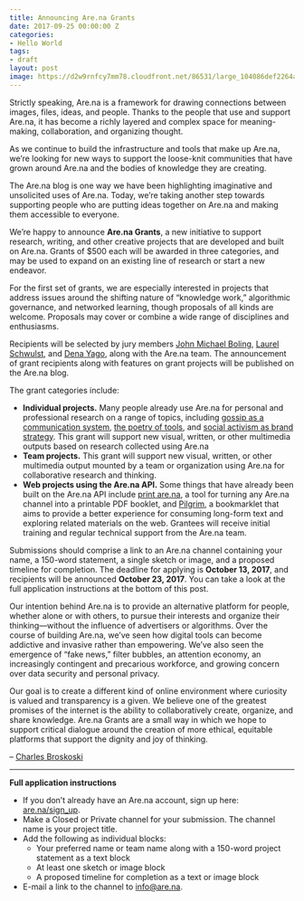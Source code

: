 ```yaml
---
title: Announcing Are.na Grants
date: 2017-09-25 00:00:00 Z
categories:
- Hello World
tags:
- draft
layout: post
image: https://d2w9rnfcy7mm78.cloudfront.net/86531/large_104086def2264ad01dc77ccb6f892c11.jpg
---
```


Strictly speaking, Are.na is a framework for drawing connections between images, files, ideas, and people. Thanks to the people that use and support Are.na, it has become a richly layered and complex space for meaning-making, collaboration, and organizing thought. 

As we continue to build the infrastructure and tools that make up Are.na, we’re looking for new ways to support the loose-knit communities that have grown around Are.na and the bodies of knowledge they are creating.

The Are.na blog is one way we have been highlighting imaginative and unsolicited uses of Are.na. Today, we’re taking another step towards supporting people who are putting ideas together on Are.na and making them accessible to everyone.

We’re happy to announce **Are.na Grants**, a new initiative to support research, writing, and other creative projects that are developed and built on Are.na. Grants of $500 each will be awarded in three categories, and may be used to expand on an existing line of research or start a new endeavor.

For the first set of grants, we are especially interested in projects that address issues around the shifting nature of “knowledge work,” algorithmic governance, and networked learning, though proposals of all kinds are welcome. Proposals may cover or combine a wide range of disciplines and enthusiasms.

Recipients will be selected by jury members [John Michael Boling](https://www.are.na/john-michael-boling/channels), [Laurel Schwulst](https://www.are.na/laurel-schwulst/channels), and [Dena Yago](https://www.are.na/dena-yago/channels), along with the Are.na team. The announcement of grant recipients along with features on grant projects will be published on the Are.na blog.

The grant categories include:

  - **Individual projects.** Many people already use Are.na for personal and professional research on a range of topics, including [gossip as a communication system](https://www.are.na/blog/case%20study/2017/07/11/sarah-hamerman.html), [the poetry of tools](https://www.are.na/blog/case%20study/2017/08/10/the-poetry-of-tools.html), and [social activism as brand strategy](https://www.are.na/blog/case%20study/2017/06/13/allyn-hughes.html). This grant will support new visual, written, or other multimedia outputs based on research collected using Are.na 
  - **Team projects.** This grant will support new visual, written, or other multimedia output mounted by a team or organization using Are.na for collaborative research and thinking.
  - **Web projects using the Are.na API.** Some things that have already been built on the Are.na API include [print are.na](https://printarena.now.sh/?ch=arena-influences), a tool for turning any Are.na channel into a printable PDF booklet, and [Pilgrim](http://pilgrim.are.na), a bookmarklet that aims to provide a better experience for consuming long-form text and exploring related materials on the web. Grantees will receive initial training and regular technical support from the Are.na team.

  Submissions should comprise a link to an Are.na channel containing your name, a 150-word statement, a single sketch or image, and a proposed timeline for completion. The deadline for applying is **October 13, 2017**, and recipients will be announced **October 23, 2017**. You can take a look at the full application instructions at the bottom of this post.

  Our intention behind Are.na is to provide an alternative platform for people, whether alone or with others, to pursue their interests and organize their thinking—without the influence of advertisers or algorithms. Over the course of building Are.na, we’ve seen how digital tools can become addictive and invasive rather than empowering. We’ve also seen the emergence of “fake news,” filter bubbles, an attention economy, an increasingly contingent and precarious workforce, and growing concern over data security and personal privacy.

  Our goal is to create a different kind of online environment where curiosity is valued and transparency is a given. We believe one of the greatest promises of the internet is the ability to collaboratively create, organize, and share knowledge. Are.na Grants are a small way in which we hope to support critical dialogue around the creation of more ethical, equitable platforms that support the dignity and joy of thinking.

– [Charles Broskoski](https://www.are.na/charles-broskoski)

---

**Full application instructions**

  - If you don’t already have an Are.na account, sign up here: [are.na/sign_up](https://www.are.na/sign_up).
  - Make a Closed or Private channel for your submission. The channel name is your project title.
  - Add the following as individual blocks:
    - Your preferred name or team name along with a 150-word project statement as a text block
    - At least one sketch or image block
    - A proposed timeline for completion as a text or image block
  - E-mail a link to the channel to [info@are.na](mailto:info@are.na). 